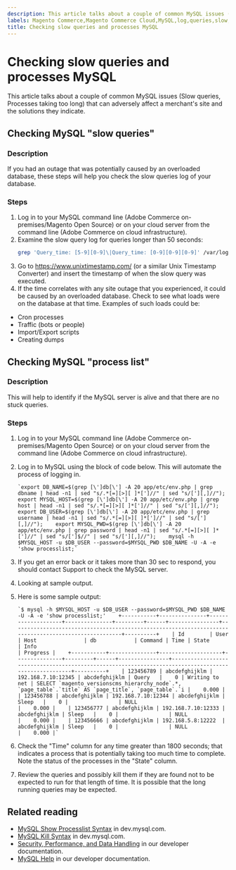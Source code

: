 ```yaml
---
description: This article talks about a couple of common MySQL issues (Slow queries, Processes taking too long) that can adversely affect a merchant's site and the solutions they indicate.
labels: Magento Commerce,Magento Commerce Cloud,MySQL,log,queries,slow,troubleshooting,Adobe Commerce,on-premises,cloud infrastructure
title: Checking slow queries and processes MySQL
---
```


# Checking slow queries and processes MySQL

This article talks about a couple of common MySQL issues (Slow queries, Processes taking too long) that can adversely affect a merchant's site and the solutions they indicate.

## Checking MySQL "slow queries"

### Description

If you had an outage that was potentially caused by an overloaded database, these steps will help you check the slow queries log of your database.

### Steps

1. Log in to your MySQL command line (Adobe Commerce on-premises/Magento Open Source) or on your cloud server from the command line (Adobe Commerce on cloud infrastructure).
1. Examine the slow query log for queries longer than 50 seconds:
   ```bash
   grep 'Query_time: [5-9][0-9]\|Query_time: [0-9][0-9][0-9]' /var/log/mysql/mysql-slow.log -A 3    
   ```    
1. Go to <https://www.unixtimestamp.com/> (or a similar Unix Timestamp Converter) and insert the timestamp of when the slow query was executed.
1. If the time correlates with any site outage that you experienced, it could be caused by an overloaded database. Check to see what loads were on the database at that time. Examples of such loads could be:

* Cron processes
* Traffic (bots or people)
* Import/Export scripts
* Creating dumps

## Checking MySQL "process list"

### Description

This will help to identify if the MySQL server is alive and that there are no stuck queries.

### Steps

1. Log in to your MySQL command line (Adobe Commerce on-premises/Magento Open Source) or on your cloud server from the command line (Adobe Commerce on cloud infrastructure).
1. Log in to MySQL using the block of code below. This will automate the process of logging in.     

    ```MySQL
    `export DB_NAME=$(grep [\']db[\'] -A 20 app/etc/env.php | grep dbname | head -n1 | sed "s/.*[=][>][ ]*[']//" | sed "s/['][,]//");    export MYSQL_HOST=$(grep [\']db[\'] -A 20 app/etc/env.php | grep host | head -n1 | sed "s/.*[=][>][ ]*[']//" | sed "s/['][,]//");    export DB_USER=$(grep [\']db[\'] -A 20 app/etc/env.php | grep username | head -n1 | sed "s/.*[=][>][ ]*[']//" | sed "s/['][,]//");    export MYSQL_PWD=$(grep [\']db[\'] -A 20 app/etc/env.php | grep password | head -n1 | sed "s/.*[=][>][ ]*[']//" | sed "s/[']$//" | sed "s/['][,]//");    mysql -h $MYSQL_HOST -u $DB_USER --password=$MYSQL_PWD $DB_NAME -U -A -e 'show processlist;`
    ```

1. If you get an error back or it takes more than 30 sec to respond, you should contact Support to check the MySQL server.
1. Looking at sample output.

1. Here is some sample output:     

    ```MySQL
    `$ mysql -h $MYSQL_HOST -u $DB_USER --password=$MYSQL_PWD $DB_NAME -U -A -e 'show processlist;'    +-----------+---------------+--------------------+---------------+---------+------+----------------+------------------------------------------------------------------------------------------------------+----------+    | Id        | User          | Host               | db            | Command | Time | State          | Info                                                                                                 | Progress |    +-----------+---------------+--------------------+---------------+---------+------+----------------+------------------------------------------------------------------------------------------------------+----------+    | 123456789 | abcdefghijklm | 192.168.7.10:12345 | abcdefghijklm | Query   |    0 | Writing to net | SELECT `magento_versionscms_hierarchy_node`.*, `page_table`.`title` AS `page_title`, `page_table`.`i |    0.000 |    | 123456788 | abcdefghijklm | 192.168.7.10:12344 | abcdefghijklm | Sleep   |    0 |                | NULL                                                                                                 |    0.000 |    | 123456777 | abcdefghijklm | 192.168.7.10:12333 | abcdefghijklm | Sleep   |    0 |                | NULL                                                                                                 |    0.000 |    | 123456666 | abcdefghijklm | 192.168.5.8:12222  | abcdefghijklm | Sleep   |    0 |                | NULL                                                                                                 |    0.000 |`   
    ```

1. Check the "Time" column for any time greater than 1800 seconds; that indicates a process that is potentially taking too much time to complete. Note the status of the processes in the "State" column.
1. Review the queries and possibly kill them if they are found not to be expected to run for that length of time. It is possible that the long running queries may be expected.


## Related reading

* [MySQL Show Processlist Syntax](https://dev.mysql.com/doc/refman/8.0/en/show-processlist.html) in dev.mysql.com.
* [MySQL Kill Syntax](https://dev.mysql.com/doc/refman/8.0/en/kill.html) in dev.mysql.com.
* [Security, Performance, and Data Handling](https://devdocs.magento.com/guides/v2.3/ext-best-practices/extension-coding/security-performance-data-bp.html) in our developer documentation.
* [MySQL Help](https://devdocs.magento.com/guides/v2.3/install-gde/prereq/mysql.html) in our developer documentation.
